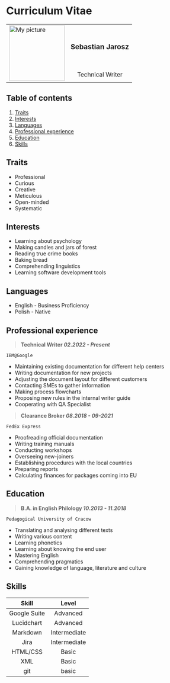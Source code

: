 # Curriculum Vitae

<table>
	<tbody>
		<tr>
			<td rowspan="2"><img src="https://user-images.githubusercontent.com/104561221/165721512-5251ee83-a616-46bf-a2c7-58ceb5ab7fcb.jpg" style="width: 150px;" alt="My picture"></td>
			<td align="center"><h3>Sebastian Jarosz</h3></td>
		</tr>
		<tr>
			<td align="center">Technical Writer</td>
		</tr>
	</tbody>
</table>

## Table of contents 

1. [Traits](#traits)
2. [Interests](#interests)
3. [Languages](#languages)
4. [Professional experience](#professional-experience)
5. [Education](#education)
6. [Skills](#skills)

## Traits

- Professional
- Curious
- Creative
- Meticulous
- Open-minded
- Systematic


## Interests

- Learning about psychology
- Making candles and jars of forest
- Reading true crime books
- Baking bread
- Comprehending linguistics
- Learning software development tools

## Languages

- English - Business Proficiency
- Polish - Native

## Professional experience

>**Technical Writer *02.2022 - Present***

`IBM@Google`

- Maintaining existing documentation for different help centers
- Writing documentation for new projects 
- Adjusting the document layout for different customers 
- Contacting SMEs to gather information
- Making process flowcharts 
- Proposing new rules in the internal writer guide
- Cooperating with QA Specialist

>**Clearance Broker *08.2018 - 09-2021***

`FedEx Express`
- Proofreading official documentation 
- Writing training manuals 
- Conducting workshops 
- Overseeing new-joiners
- Establishing procedures with the local countries 
- Preparing reports
- Calculating finances for packages coming into EU

## Education

>**B.A. in English Philology *10.2013 - 11.2018***

`Pedagogical University of Cracow`
- Translating and analysing different texts
- Writing various content
- Learning phonetics 
- Learning about knowing the end user
- Mastering English 
- Comprehending pragmatics
- Gaining knowledge of language, literature and culture 

## Skills

|Skill|Level|
|:---:|:---:|
|Google Suite|Advanced|
|Lucidchart|Advanced|
|Markdown|Intermediate|
|Jira|Intermediate|
|HTML/CSS|Basic|
|XML|Basic|
|git|basic|

